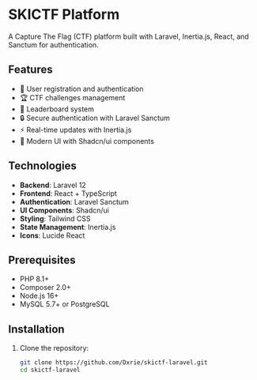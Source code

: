 # SKICTF Platform

A Capture The Flag (CTF) platform built with Laravel, Inertia.js, React, and Sanctum for authentication.

## Features

- 🚀 User registration and authentication
- 🏆 CTF challenges management
- 🏅 Leaderboard system
- 🔒 Secure authentication with Laravel Sanctum
- ⚡ Real-time updates with Inertia.js
- 🎨 Modern UI with Shadcn/ui components

## Technologies

- **Backend**: Laravel 12
- **Frontend**: React + TypeScript
- **Authentication**: Laravel Sanctum
- **UI Components**: Shadcn/ui
- **Styling**: Tailwind CSS
- **State Management**: Inertia.js
- **Icons**: Lucide React

## Prerequisites

- PHP 8.1+
- Composer 2.0+
- Node.js 16+
- MySQL 5.7+ or PostgreSQL

## Installation

1. Clone the repository:
   ```bash
   git clone https://github.com/Dxrie/skictf-laravel.git
   cd skictf-laravel
